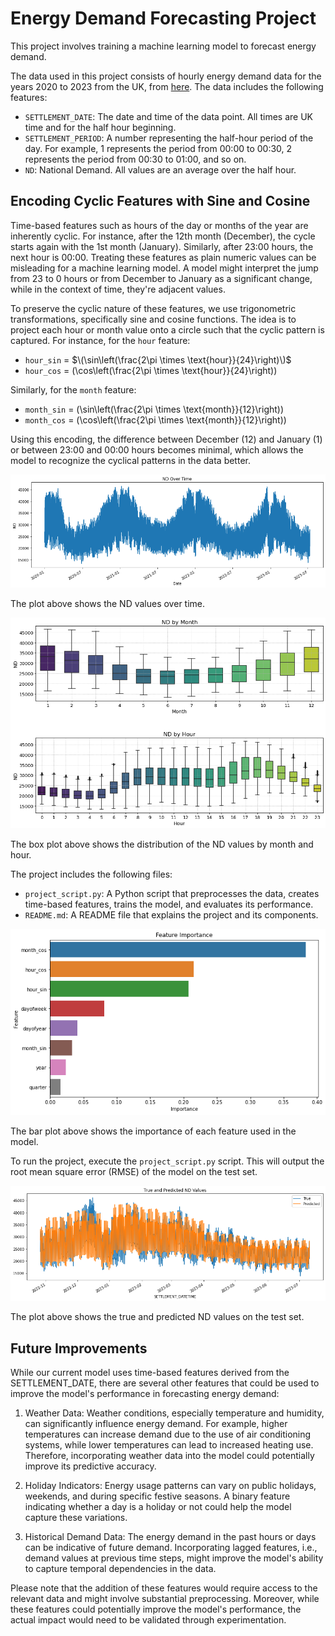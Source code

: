 # Energy Demand Forecasting Project

This project involves training a machine learning model to forecast energy demand.

The data used in this project consists of hourly energy demand data for the years 2020 to 2023 from the UK, from [here](https://data.nationalgrideso.com/demand/historic-demand-data). The data includes the following features:

- `SETTLEMENT_DATE`: The date and time of the data point. All times are UK time and for the half hour beginning.
- `SETTLEMENT_PERIOD`: A number representing the half-hour period of the day. For example, 1 represents the period from 00:00 to 00:30, 2 represents the period from 00:30 to 01:00, and so on.
- `ND`: National Demand. All values are an average over the half hour.

## Encoding Cyclic Features with Sine and Cosine

Time-based features such as hours of the day or months of the year are inherently cyclic. For instance, after the 12th month (December), the cycle starts again with the 1st month (January). Similarly, after 23:00 hours, the next hour is 00:00. Treating these features as plain numeric values can be misleading for a machine learning model. A model might interpret the jump from 23 to 0 hours or from December to January as a significant change, while in the context of time, they're adjacent values.

To preserve the cyclic nature of these features, we use trigonometric transformations, specifically sine and cosine functions. The idea is to project each hour or month value onto a circle such that the cyclic pattern is captured. For instance, for the `hour` feature:

- `hour_sin` = $\(\sin\left(\frac{2\pi \times \text{hour}}{24}\right)\)$
- `hour_cos` = \(\cos\left(\frac{2\pi \times \text{hour}}{24}\right)\)

Similarly, for the `month` feature:

- `month_sin` = \(\sin\left(\frac{2\pi \times \text{month}}{12}\right)\)
- `month_cos` = \(\cos\left(\frac{2\pi \times \text{month}}{12}\right)\)

Using this encoding, the difference between December (12) and January (1) or between 23:00 and 00:00 hours becomes minimal, which allows the model to recognize the cyclical patterns in the data better.

![ND Over Time](images/nd_over_time.png)

The plot above shows the ND values over time.

![ND by Month Corrected](images/nd_by_month_and_hour.png)

The box plot above shows the distribution of the ND values by month and hour.

The project includes the following files:

- `project_script.py`: A Python script that preprocesses the data, creates time-based features, trains the model, and evaluates its performance.
- `README.md`: A README file that explains the project and its components.

![Feature Importance](images/feature_importance.png)

The bar plot above shows the importance of each feature used in the model.

To run the project, execute the `project_script.py` script. This will output the root mean square error (RMSE) of the model on the test set.

![True and Predicted ND Values](images/true_and_predicted_nd_values.png)

The plot above shows the true and predicted ND values on the test set.

## Future Improvements
While our current model uses time-based features derived from the SETTLEMENT_DATE, there are several other features that could be used to improve the model's performance in forecasting energy demand:

1. Weather Data: Weather conditions, especially temperature and humidity, can significantly influence energy demand. For example, higher temperatures can increase demand due to the use of air conditioning systems, while lower temperatures can lead to increased heating use. Therefore, incorporating weather data into the model could potentially improve its predictive accuracy.

2.  Holiday Indicators: Energy usage patterns can vary on public holidays, weekends, and during specific festive seasons. A binary feature indicating whether a day is a holiday or not could help the model capture these variations.

3. Historical Demand Data: The energy demand in the past hours or days can be indicative of future demand. Incorporating lagged features, i.e., demand values at previous time steps, might improve the model's ability to capture temporal dependencies in the data.

Please note that the addition of these features would require access to the relevant data and might involve substantial preprocessing. Moreover, while these features could potentially improve the model's performance, the actual impact would need to be validated through experimentation.
